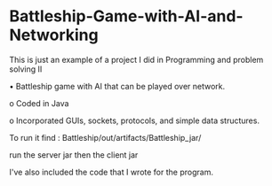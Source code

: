 # Battleship-Game-with-AI-and-Networking
This is just an example of a project I did in Programming and problem solving II

•	Battleship game with AI that can be played over network.
  
  o	Coded in Java
  
  o	Incorporated GUIs, sockets, protocols, and simple data structures. 

To run it find :
Battleship/out/artifacts/Battleship_jar/ 

run the server jar then the client jar

I've also included the code that I wrote for the program.
